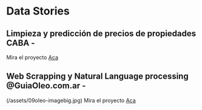 # Data Stories

## Limpieza y predicción de precios de propiedades CABA - 

Mira el proyecto [Aca](https://github.com/JoaquinTemp87/data-stories/tree/master/Data%20cleaning%20-%20Properatti)

## Web Scrapping y Natural Language processing  @GuiaOleo.com.ar -
(/assets/09oleo-imagebig.jpg)
Mira el proyecto [Aca](https://github.com/JoaquinTemp87/data-stories/tree/master/Web%20Scapping%20-%20GuiaOleo)



